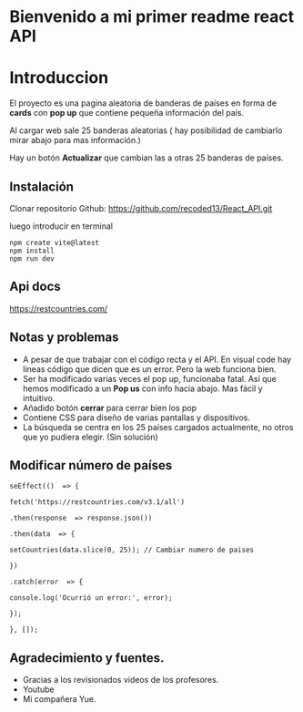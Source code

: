 ﻿# Bienvenido a mi primer readme react API



# Introduccion

El proyecto es una pagina aleatoria de banderas de países en forma de **cards** con **pop up** que contiene pequeña información del país. 

Al cargar web sale 25 banderas aleatorias ( hay posibilidad de cambiarlo mirar abajo para mas información.) 

Hay un botón **Actualizar** que cambian las a otras 25 banderas de países.

## Instalación

Clonar repositorio Github: https://github.com/recoded13/React_API.git

luego introducir en terminal

```
npm create vite@latest
npm install
npm run dev
```

## Api docs

https://restcountries.com/



## Notas y problemas

* A pesar de que trabajar con el código recta y el API. En visual code hay lineas código que dicen que es un error. Pero la web funciona bien.
* Ser ha modificado varias veces el pop up, funcionaba fatal. Así que hemos modificado a un **Pop us** con info hacia abajo. Mas fácil y intuitivo. 
* Añadido botón **cerrar** para cerrar bien los pop
* Contiene CSS para diseño de varias pantallas y dispositivos.
* La búsqueda se centra en los 25 países cargados actualmente, no otros que yo pudiera elegir. (Sin solución)


## Modificar número de países

```
seEffect(()  => {

fetch('https://restcountries.com/v3.1/all')

.then(response  => response.json())

.then(data  => {

setCountries(data.slice(0, 25)); // Cambiar numero de paises

})

.catch(error  => {

console.log('Ocurrió un error:', error);

});

}, []);
```

## Agradecimiento y fuentes.

* Gracias a  los revisionados videos de los profesores.
* Youtube
* Mi compañera Yue.



